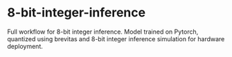 # 8-bit-integer-inference
Full workflow for 8-bit integer inference. Model trained on Pytorch, quantized using brevitas and 8-bit integer inference simulation for hardware deployment.
